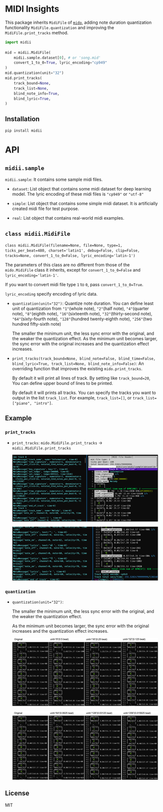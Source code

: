 # MIDI Insights

This package inherits `MidiFile` of [`mido`](https://github.com/mido/mido), adding note duration quantization functionality `MidiFile.quantization` and improving the `MidiFile.print_tracks` method.

```python
import midii

mid = midii.MidiFile(
    midii.sample.dataset[0], # or 'song.mid'
    convert_1_to_0=True, lyric_encoding="cp949"
)
mid.quantization(unit="32")
mid.print_tracks(
    track_bound=None,
    track_list=None,
    blind_note_info=True,
    blind_lyric=True,
)
```

## Installation

```shell
pip install midii
```

# API

##  `midii.sample`

`midii.sample`: It contains some sample midi files.

- `dataset`: List object that contains some midi dataset for deep learning model. The lyric encoding of these midi files is `"cp949"` or `"utf-8"`

- `simple`: List object that contains some simple midi dataset. It is artificially created midi file for test purpose.

- `real`: List object that contains real-world midi examples.

## `class midii.MidiFile`

`class midii.MidiFile(filename=None, file=None, type=1, ticks_per_beat=480, charset='latin1', debug=False, clip=False, tracks=None, convert_1_to_0=False, lyric_encoding='latin-1')`

The parameters of this class are no different from those of the `mido.MidiFile` class it inherits, except for `convert_1_to_0=False` and `lyric_encoding='latin-1'`. 

If you want to convert midi file type `1` to `0`, pass `convert_1_to_0=True`. 

`lyric_encoding` specify encoding of lyric data.

- `quantization(unit="32")`: Quantize note duration. You can define least unit of quantization from `"1"`(whole note), `"2"`(half note), `"4"`(quarter note), `"8"`(eighth note), `"16"`(sixteenth note), `"32"`(thirty-second note), `"64"`(sixty-fourth note), `"128"`(hundred twenty-eighth note), `"256"`(two hundred fifty-sixth note)

    The smaller the minimum unit, the less sync error with the original, and the weaker the quantization effect. As the minimum unit becomes larger, the sync error with the original increases and the quantization effect increases.

- `print_tracks(track_bound=None, blind_note=False, blind_time=False, blind_lyric=True, track_list=None, blind_note_info=False)`: An overriding function that improves the existing `mido.print_tracks`.

    By default it will print all lines of track. By setting like `track_bound=20`, You can define upper bound of lines to be printed.

    By default it will prints all tracks. You can specify the tracks you want to output in the list `track_list`. For example, `track_list=[]`, or `track_list=["piano", "intro"]`.

## Example

### `print_tracks`

- `print_tracks`: `mido.MidiFile.print_tracks` &rarr; `midii.MidiFile.print_tracks` 

    ![](figure/print.png)

    ![](figure/print2.png)

### `quantization`

- `quantization(unit="32")`: 

    The smaller the minimum unit, the less sync error with the original, and the weaker the quantization effect. 
    
    As the minimum unit becomes larger, the sync error with the original increases and the quantization effect increases.

    ![](figure/q1.png)

    ![](figure/q2.png)

## License

MIT
